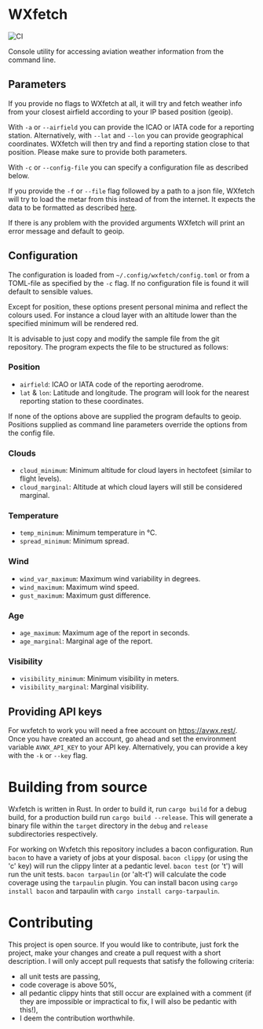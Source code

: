 # WXfetch

![CI](https://github.com/rrarny/wxfetch/actions/workflows/rust.yml/badge.svg)

Console utility for accessing aviation weather information from the command line.

## Parameters

If you provide no flags to WXfetch at all, it will try and fetch weather info from your closest airfield according to your IP based position (geoip).

With `-a` or `--airfield` you can provide the ICAO or IATA code for a reporting station. Alternatively, with `--lat` and `--lon` you can provide geographical coordinates. WXfetch will then try and find a reporting station close to that position. Please make sure to provide both parameters.

With `-c` or `--config-file` you can specify a configuration file as described below.

If you provide the `-f` or `--file` flag followed by a path to a json file, WXfetch will try to load the metar from this instead of from the internet. It expects the data to be formatted as described [here](https://avwx.docs.apiary.io/#reference/0/metar/get-metar-report).

If there is any problem with the provided arguments WXfetch will print an error message and default to geoip.

## Configuration

The configuration is loaded from `~/.config/wxfetch/config.toml` or from a TOML-file as specified by the `-c` flag. If no configuration file is found it will default to sensible values.

Except for position, these options present personal minima and reflect the colours used. For instance a cloud layer with an altitude lower than the specified minimum will be rendered red.

It is advisable to just copy and modify the sample file from the git repository. The program expects the file to be structured as follows:

### Position

  - `airfield`: ICAO or IATA code of the reporting aerodrome.
  - `lat` & `lon`: Latitude and longitude. The program will look for the nearest reporting station to these coordinates.

If none of the options above are supplied the program defaults to geoip. Positions supplied as command line parameters override the options from the config file.

### Clouds

  - `cloud_minimum`: Minimum altitude for cloud layers in hectofeet (similar to flight levels).
  - `cloud_marginal`: Altitude at which cloud layers will still be considered marginal.
  
### Temperature

  - `temp_minimum`: Minimum temperature in °C.
  - `spread_minimum`: Minimum spread.

### Wind

  - `wind_var_maximum`: Maximum wind variability in degrees.
  - `wind_maximum`: Maximum wind speed.
  - `gust_maximum`: Maximum gust difference.
  
### Age

  - `age_maximum`: Maximum age of the report in seconds.
  - `age_marginal`: Marginal age of the report.
  
### Visibility

  - `visibility_minimum`: Minimum visibility in meters.
  - `visibility_marginal`: Marginal visibility.
  
## Providing API keys

For wxfetch to work you will need a free account on https://avwx.rest/. Once you have created an account, go ahead and set the environment variable `AVWX_API_KEY` to your API key. Alternatively, you can provide a key with the `-k` or `--key` flag.

# Building from source

Wxfetch is written in Rust. In order to build it, run `cargo build` for a debug build, for a production build run `cargo build --release`. This will generate a binary file within the `target` directory in the `debug` and `release` subdirectories respectively.

For working on Wxfetch this repository includes a bacon configuration. Run `bacon` to have a variety of jobs at your disposal. `bacon clippy` (or using the 'c' key) will run the clippy linter at a pedantic level. `bacon test` (or 't') will run the unit tests. `bacon tarpaulin` (or 'alt-t') will calculate the code coverage using the `tarpaulin` plugin. You can install bacon using `cargo install bacon` and tarpaulin with `cargo install cargo-tarpaulin`.

# Contributing

This project is open source. If you would like to contribute, just fork the project, make your changes and create a pull request with a short description. I will only accept pull requests that satisfy the following criteria:
- all unit tests are passing,
- code coverage is above 50%,
- all pedantic clippy hints that still occur are explained with a comment (if they are impossible or impractical to fix, I will also be pedantic with this!),
- I deem the contribution worthwhile.
